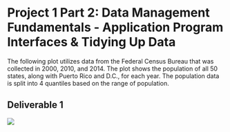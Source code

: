 # Project 1 Part 2: Data Management Fundamentals - Application Program Interfaces & Tidying Up Data 

The following plot utilizes data from the Federal Census Bureau that was collected in 2000, 2010, and 2014. The plot shows the population of all 50 states, along with Puerto Rico and D.C., for each year. The population data is split into 4 quantiles based on the range of population. 

## Deliverable 1
![](project1pt.png) 
